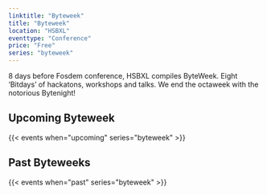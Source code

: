```yaml
---
linktitle: "Byteweek"
title: "Byteweek"
location: "HSBXL"
eventtype: "Conference"
price: "Free"
series: "byteweek"
--- 
```


8 days before Fosdem conference, HSBXL compiles ByteWeek.
Eight ‘Bitdays’ of hackatons, workshops and talks.
We end the octaweek with the notorious Bytenight!

## Upcoming Byteweek
{{< events when="upcoming" series="byteweek" >}}

## Past Byteweeks
{{< events when="past" series="byteweek" >}}